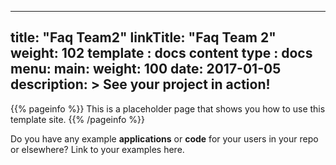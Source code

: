 
---
title: "Faq Team2"
linkTitle: "Faq Team 2"
weight: 102
template : docs
content type : docs
menu:
  main:
    weight: 100
date: 2017-01-05
description: >
  See your project in action!
---

{{% pageinfo %}}
This is a placeholder page that shows you how to use this template site.
{{% /pageinfo %}}

Do you have any example **applications** or **code** for your users in your repo or elsewhere? Link to your examples here.


